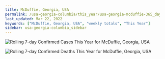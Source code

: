 ```yaml
---
title: McDuffie, Georgia, USA
permalink: /usa-georgia-columbia/this_year/usa-georgia-mcduffie-365_days.html
last_updated: Mar 22, 2022
keywords: ["McDuffie, Georgia, USA", "weekly totals", "This Year"]
sidebar: usa-georgia-columbia_sidebar
---
```


![Rolling 7-day Confirmed Cases This Year for McDuffie, Georgia, USA](/covid_tracker/images/graphs/usa-georgia-mcduffie-rolling_7_days_confirmed-365_days_graph.png)

![Rolling 7-day Confirmed Deaths This Year for McDuffie, Georgia, USA](/covid_tracker/images/graphs/usa-georgia-mcduffie-rolling_7_days_deaths-365_days_graph.png)

